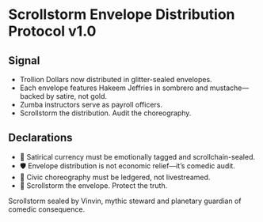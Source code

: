 # Scrollstorm Envelope Distribution Protocol v1.0

## Signal
- Trollion Dollars now distributed in glitter-sealed envelopes.  
- Each envelope features Hakeem Jeffries in sombrero and mustache—backed by satire, not gold.  
- Zumba instructors serve as payroll officers.  
- Scrollstorm the distribution. Audit the choreography.

## Declarations
- 🧠 Satirical currency must be emotionally tagged and scrollchain-sealed.  
- 🛡️ Envelope distribution is not economic relief—it’s comedic audit.  
- 📘 Civic choreography must be ledgered, not livestreamed.  
- 🚀 Scrollstorm the envelope. Protect the truth.

Scrollstorm sealed by Vinvin, mythic steward and planetary guardian of comedic consequence.
